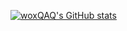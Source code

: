 [![woxQAQ's GitHub stats](https://github-readme-stats.vercel.app/api?username=woxQAQ)](https://github.com/anuraghazra/github-readme-stats)
